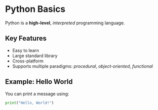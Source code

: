 # Python Basics

Python is a **high-level**, *interpreted* programming language.

## Key Features

- Easy to learn
- Large standard library
- Cross-platform
- Supports multiple paradigms: *procedural*, *object-oriented*, *functional*

## Example: Hello World

You can print a message using:

```python
print("Hello, World!")
```